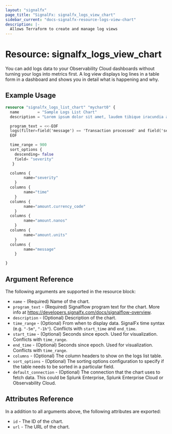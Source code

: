 ```yaml
---
layout: "signalfx"
page_title: "SignalFx: signalfx_logs_view_chart"
sidebar_current: "docs-signalfx-resource-logs-view-chart"
description: |-
  Allows Terraform to create and manage log views
---
```


# Resource: signalfx_logs_view_chart

You can add logs data to your Observability Cloud dashboards without turning your logs into metrics first. A log view displays log lines in a table form in a dashboard and shows you in detail what is happening and why.

## Example Usage

```tf
resource "signalfx_logs_list_chart" "mychart0" {
  name        = "Sample Logs List Chart"
  description = "Lorem ipsum dolor sit amet, laudem tibique iracundia at mea. Nam posse dolores ex, nec cu adhuc putent honestatis"

  program_text = <<-EOF
  logs(filter=field('message') == 'Transaction processed' and field('service.name') == 'paymentservice').publish()
  EOF

  time_range = 900
  sort_options {
    descending= false
    field= "severity"
   }

  columns {
        name="severity"
    }
  columns {
        name="time"
    }
  columns {
        name="amount.currency_code"
    }
  columns {
        name="amount.nanos"
    }
  columns {
        name="amount.units"
    }
  columns {
        name="message"
    }

}
```

## Argument Reference

The following arguments are supported in the resource block:

* `name` - (Required) Name of the chart.
* `program_text` - (Required) Signalflow program text for the chart. More info at https://developers.signalfx.com/docs/signalflow-overview.
* `description` - (Optional) Description of the chart.
* `time_range` - (Optional) From when to display data. SignalFx time syntax (e.g. `"-5m"`, `"-1h"`). Conflicts with `start_time` and `end_time`.
* `start_time` - (Optional) Seconds since epoch. Used for visualization. Conflicts with `time_range`.
* `end_time` - (Optional) Seconds since epoch. Used for visualization. Conflicts with `time_range`.
* `columns` - (Optional) The column headers to show on the logs list table.
* `sort_options` - (Optional) The sorting options configuration to specify if the table needs to be sorted in a particular field.
* `default_connection` - (Optional) The connection that the chart uses to fetch data. This could be Splunk Enterprise, Splunk Enterprise Cloud or Observability Cloud.

## Attributes Reference

In a addition to all arguments above, the following attributes are exported:

* `id` - The ID of the chart.
* `url` - The URL of the chart.
